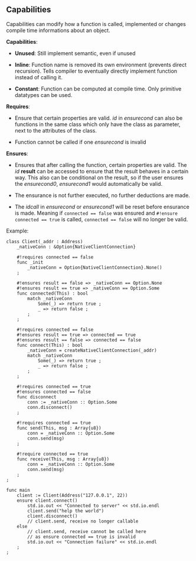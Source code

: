 ## Capabilities

Capabilities can modify how a function is called, implemented or changes
compile time informations about an object.

**Capabilities**:

- **Unused**: Still implement semantic, even if unused

- **Inline**: Function name is removed its own environment (prevents direct
  recursion). Tells compiler to eventually directly implement function
  instead of calling it.

- **Constant**: Function can be computed at compile time. Only primitive
  datatypes can be used.

**Requires**:

- Ensure that certain properties are valid. *id* in *ensurecond* can also be
  functions in the same class which only have the class as parameter, next
  to the attributes of the class.

- Function cannot be called if one *ensurecond* is invalid

**Ensures**:

- Ensures that after calling the function, certain properties are valid. The
  *id* **result** can be accessed to ensure that the result behaves in a
  certain way. This also can be conditional on the result, so if the 
  user ensures the *ensurecond0*, *ensurecond1* would automatically be valid.

- The ensurance is not further executed, no further deductions are made.

- The *idcall* in *ensurecond* or *ensurecond1* will be reset before ensurance
  is made. Meaning if ``connected == false`` was ensured and
  ``#!ensure connected == true`` is called, ``connected == false`` will no
  longer be valid.

Example:

```
class Client(_addr : Address)
    _nativeConn : &Option{NativeClientConnection}

    #!requires connected == false
    func _init
        _nativeConn = Option{NativeClientConnection}.None()
    ;

    #!ensures result == false => _nativeConn == Option.None
    #!ensures result == true => _nativeConn == Option.Some
    func connected(This) : bool
        match _nativeConn
            Some(_) => return true ;
            _ => return false ;
        ;
    ;

    #!requires connected == false
    #!ensures result == true => connected == true
    #!ensures result == false => connected == false
    func connect(This) : bool
        _nativeConn = createNativeClientConnection(_addr)
        match _nativeConn
            Some(_) => return true ;
            _ => return false ;
        ;
    ;

    #!requires connected == true
    #!ensures connected == false
    func disconnect
        conn := _nativeConn :: Option.Some
        conn.disconnect()
    ;

    #!requires connected == true
    func send(This, msg : Array{u8})
        conn = _nativeConn :: Option.Some
        conn.send(msg)
    ;

    #!require connected == true
    func receive(This, msg : Array{u8})
        conn = _nativeConn :: Option.Some
        conn.send(msg)
    ;
;

func main
    client := Client(Address("127.0.0.1", 22))
    ensure client.connect()
        std.io.out << "Connected to server" << std.io.endl
        client.send("help the world")
        client.disconnect()
        // client.send, receive no longer callable
    else
        // client.send, receive cannot be called here
        // as ensure connected == true is invalid
        std.io.out << "Connection failure" << std.io.endl
    ;
;
```
